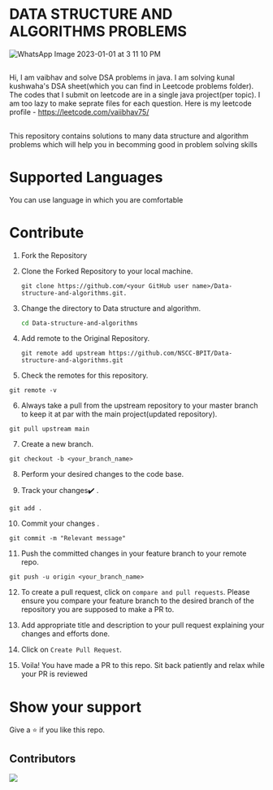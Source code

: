 # DATA STRUCTURE AND ALGORITHMS PROBLEMS

![WhatsApp Image 2023-01-01 at 3 11 10 PM](https://user-images.githubusercontent.com/121748433/210170755-12b5a7db-31a4-4bcb-b559-c76832502309.jpeg)

##
Hi, I am vaibhav and solve DSA problems in java. I am solving kunal kushwaha's DSA sheet(which you can find in Leetcode problems folder). The codes that I submit on leetcode are in a single java project(per topic). I am too lazy to make seprate files for each question.
Here is my leetcode profile - https://leetcode.com/vaiibhav75/

##
This repository contains solutions to many data structure and algorithm problems which will help you in becomming good in problem solving skills 

# Supported Languages

You can use language in which you are comfortable  

# Contribute

1. Fork the Repository

2. Clone the Forked Repository to your local machine.
	```
	git clone https://github.com/<your GitHub user name>/Data-structure-and-algorithms.git.
	```

3. Change the directory to Data structure and algorithm.
	```bash
	cd Data-structure-and-algorithms
	```

4. Add remote to the Original Repository.
	```
	git remote add upstream https://github.com/NSCC-BPIT/Data-structure-and-algorithms.git
	```

5. Check the remotes for this repository.
```
git remote -v
```

6. Always take a pull from the upstream repository to your master branch to keep it at par with the main project(updated repository).

```
git pull upstream main
```

7. Create a new branch.

```
git checkout -b <your_branch_name>
```

8. Perform your desired changes to the code base.


9. Track your changes:heavy_check_mark: .

```
git add . 
```

10. Commit your changes .

```
git commit -m "Relevant message"
```

11. Push the committed changes in your feature branch to your remote repo.
```
git push -u origin <your_branch_name>
```

12. To create a pull request, click on `compare and pull requests`. Please ensure you compare your feature branch to the desired branch of the repository you are supposed to make a PR to.


13. Add appropriate title and description to your pull request explaining your changes and efforts done.


14. Click on `Create Pull Request`.


15. Voila! You have made a PR to this repo. Sit back patiently and relax while your PR is reviewed


# Show your support

Give a ⭐ if you like this repo.

## Contributors
<a href="https://github.com/NSCC-BPIT/Data-structure-and-algorithms/graphs/contributors">
  <img src="https://contrib.rocks/image?repo=NSCC-BPIT/Data-structure-and-algorithms" />
</a>


